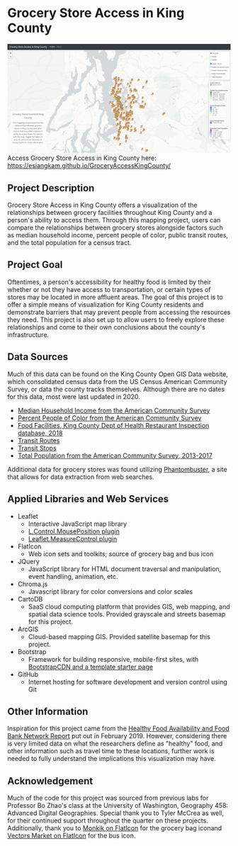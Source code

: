 # Grocery Store Access in King County

![Grocery Store Access Map screenshot](img/map.png)
Access Grocery Store Access in King County here: https://esiangkam.github.io/GroceryAccessKingCounty/

## Project Description
Grocery Store Access in King County offers a visualization of the relationships between grocery facilities throughout King County and a person's ability to access them. Through this mapping project, users can compare the relationships between grocery stores alongside factors such as median household income, percent people of color, public transit routes, and the total population for a census tract.

## Project Goal
Oftentimes, a person's accessibility for healthy food is limited by their whether or not they have access to transportation, or certain types of stores may be located in more affluent areas. The goal of this project is to offer a simple means of visualization for King County residents and demonstrate barriers that may prevent people from accessing the resources they need. This project is also set up to allow users to freely explore these relationships and come to their own conclusions about the county's infrastructure.

## Data Sources
Much of this data can be found on the King County Open GIS Data website, which consolidated census data from the US Census American Community Survey, or data the county tracks themselves. Although there are no dates for this data, most were last updated in 2020.
- [Median Household Income from the American Community Survey](https://gis-kingcounty.opendata.arcgis.com/datasets/median-household-income/data?geometry=-127.019%2C46.778%2C-116.566%2C48.078)
- [Percent People of Color from the American Community Survey](https://gis-kingcounty.opendata.arcgis.com/datasets/percent-people-of-color/data?geometry=-123.099%2C47.269%2C-120.486%2C47.594)
- [Food Facilities, King County Dept of Health Restaurant Inspection database, 2018](https://gis-kingcounty.opendata.arcgis.com/datasets/food-facilites-multiple-classes-for-king-county-food-facilities-point/data?orderBy=SEAT_CAP&page=14)
- [Transit Routes](https://gis-kingcounty.opendata.arcgis.com/datasets/transit-routes-for-king-county-metro-transitroute-line/data?geometry=-122.470%2C47.467%2C-121.816%2C47.548&orderBy=CURRENT_NEXT_CODE)
- [Transit Stops](https://gis-kingcounty.opendata.arcgis.com/datasets/transit-stops-for-king-county-metro-transitstop-point?geometry=-122.199%2C47.542%2C-121.873%2C47.583)
- [Total Population from the American Community Survey, 2013-2017](https://gis-kingcounty.opendata.arcgis.com/datasets/acs-total-population-acs-b01003-totalpop/data?geometry=-124.412%2C47.106%2C-119.186%2C47.757)

Additional data for grocery stores was found utilizing [Phantombuster](https://phantombuster.com/), a site that allows for data extraction from web searches.

## Applied Libraries and Web Services
- Leaflet
  - Interactive JavaScript map library
  - [L.Control.MousePosition plugin](https://github.com/ardhi/Leaflet.MousePosition)
  - [Leaflet.MeasureControl plugin](https://github.com/makinacorpus/Leaflet.MeasureControl)
- FlatIcon
  - Web icon sets and toolkits; source of grocery bag and bus icon
- JQuery
  - JavaScript library for HTML document traversal and manipulation, event handling, animation, etc.
- Chroma.js
  - Javascript library for color conversions and color scales
- CartoDB
  - SaaS cloud computing platform that provides GIS, web mapping, and spatial data science tools. Provided grayscale and streets basemap for this project.
- ArcGIS
  - Cloud-based mapping GIS. Provided satellite basemap for this project.
- Bootstrap
  - Framework for building responsive, mobile-first sites, with [BootstrapCDN and a template starter page](https://getbootstrap.com/docs/4.3/getting-started/introduction/)
- GitHub
  - Internet hosting for software development and version control using Git

## Other Information
Inspiration for this project came from the [Healthy Food Availability and Food Bank Network Report](https://www.kingcounty.gov/depts/health/data/~/media/depts/health/data/documents/healthy-food-availability-report.ashx) put out in February 2019. However, considering there is very limited data on what the researchers define as "healthy" food, and other information such as travel time to these locations, further work is needed to fully understand the implications this visualization may have.

## Acknowledgement
Much of the code for this project was sourced from previous labs for Professor Bo Zhao's class at the University of Washington, Geography 458: Advanced Digital Geographies. Special thank you to Tyler McCrea as well, for their continued support throughout the quarter on these projects. Additionally, thank you to [Monkik on FlatIcon](https://www.flaticon.com/authors/monkik) for the grocery bag iconand [Vectors Market on FlatIcon](https://www.flaticon.com/authors/vectors-market) for the bus icon.
